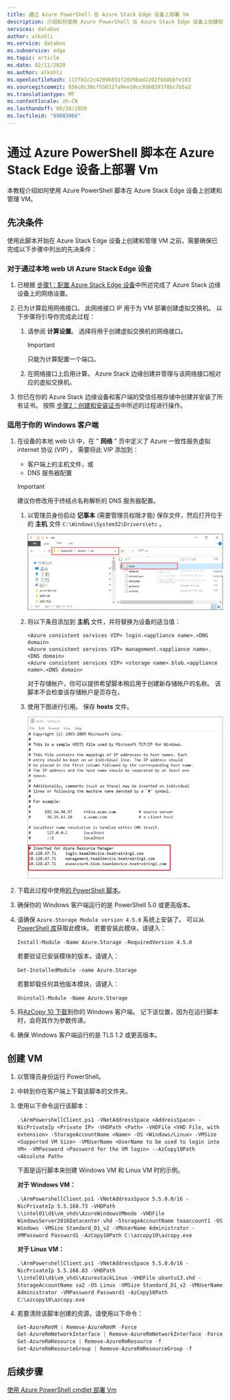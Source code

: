 ```yaml
---
title: 通过 Azure PowerShell 在 Azure Stack Edge 设备上部署 Vm
description: 介绍如何使用 Azure PowerShell 在 Azure Stack Edge 设备上创建和管理虚拟机 (Vm) 。
services: databox
author: alkohli
ms.service: databox
ms.subservice: edge
ms.topic: article
ms.date: 02/11/2020
ms.author: alkohli
ms.openlocfilehash: 113f81c2c4209b851f2029bad2202fbb8bbfe103
ms.sourcegitcommit: 656c0c38cf550327a9ee10cc936029378bc7b5a2
ms.translationtype: MT
ms.contentlocale: zh-CN
ms.lasthandoff: 08/28/2020
ms.locfileid: "89083066"
---
```

# <a name="deploy-vms-on-your-azure-stack-edge-device-via-azure-powershell-script"></a>通过 Azure PowerShell 脚本在 Azure Stack Edge 设备上部署 Vm

<!--[!INCLUDE [applies-to-skus](../../includes/azure-stack-edge-applies-to-all-sku.md)]-->

本教程介绍如何使用 Azure PowerShell 脚本在 Azure Stack Edge 设备上创建和管理 VM。

## <a name="prerequisites"></a>先决条件

使用此脚本开始在 Azure Stack Edge 设备上创建和管理 VM 之前，需要确保已完成以下步骤中列出的先决条件：

### <a name="for-azure-stack-edge-device-via-the-local-web-ui"></a>对于通过本地 web UI Azure Stack Edge 设备

1. 已根据 [步骤1：配置 Azure Stack Edge 设备](azure-stack-edge-j-series-connect-resource-manager.md#step-1-configure-azure-stack-edge-device)中所述完成了 Azure Stack 边缘设备上的网络设置。

2. 已为计算启用网络接口。 此网络接口 IP 用于为 VM 部署创建虚拟交换机。 以下步骤将引导你完成此过程：

    1. 请参阅 **计算设置**。 选择将用于创建虚拟交换机的网络接口。

        > [!IMPORTANT] 
        > 只能为计算配置一个端口。

    2. 在网络接口上启用计算。 Azure Stack 边缘创建并管理与该网络接口相对应的虚拟交换机。

3. 你已在你的 Azure Stack 边缘设备和客户端的受信任根存储中创建并安装了所有证书。 按照 [步骤2：创建和安装证书](azure-stack-edge-j-series-connect-resource-manager.md#step-2-create-and-install-certificates)中所述的过程进行操作。

### <a name="for-your-windows-client"></a>适用于你的 Windows 客户端

1. 在设备的本地 web UI 中，在 " **网络** " 页中定义了 Azure 一致性服务虚拟 internet 协议 (VIP) 。 需要将此 VIP 添加到：

    - 客户端上的主机文件，或
    - DNS 服务器配置
    
    > [!IMPORTANT]
    > 建议你修改用于终结点名称解析的 DNS 服务器配置。

    1. 以管理员身份启动 **记事本** (需要管理员权限才能) 保存文件，然后打开位于的 **主机** 文件 `C:\Windows\System32\Drivers\etc` 。
    
        ![Windows 资源管理器主机文件](media/azure-stack-edge-j-series-connect-resource-manager/hosts-file.png)
    
    2. 将以下条目添加到 **主机** 文件，并将替换为设备的适当值：
    
        ```
        <Azure consistent services VIP> login.<appliance name>.<DNS domain>
        <Azure consistent services VIP> management.<appliance name>.<DNS domain>
        <Azure consistent services VIP> <storage name>.blob.<appliance name>.<DNS domain>
        ```
        对于存储帐户，你可以提供希望脚本稍后用于创建新存储帐户的名称。 该脚本不会检查该存储帐户是否存在。

    3. 使用下图进行引用。 保存 **hosts** 文件。

        ![在记事本中承载文件](media/azure-stack-edge-j-series-deploy-virtual-machine-cli-python/hosts-screenshot-boxed.png)

2. 下载此过程中使用[的 PowerShell 脚本](https://aka.ms/ase-vm-powershell)。

3. 确保你的 Windows 客户端运行的是 PowerShell 5.0 或更高版本。

4. 请确保 `Azure.Storage Module version 4.5.0` 系统上安装了。 可以从 [PowerShell 库](https://www.powershellgallery.com/packages/Azure.Storage/4.5.0)获取此模块。 若要安装此模块，请键入：

    `Install-Module -Name Azure.Storage -RequiredVersion 4.5.0`

    若要验证已安装模块的版本，请键入：

    `Get-InstalledModule -name Azure.Storage`

    若要卸载任何其他版本模块，请键入：

    `Uninstall-Module -Name Azure.Storage`

5. 将[AzCopy 10 下载](https://docs.microsoft.com/azure/storage/common/storage-use-azcopy-v10#download-azcopy)到你的 Windows 客户端。 记下该位置，因为在运行脚本时，会将其作为参数传递。

6. 确保 Windows 客户端运行的是 TLS 1.2 或更高版本。


## <a name="create-a-vm"></a>创建 VM

1. 以管理员身份运行 PowerShell。
2. 中转到你在客户端上下载该脚本的文件夹。  
3. 使用以下命令运行该脚本：
 
    `.\ArmPowershellClient.ps1 -VNetAddressSpace <AddressSpace> -NicPrivateIp <Private IP> -VHDPath <Path> -VHDFile <VHD File, with extension> -StorageAccountName <Name> -OS <Windows/Linux> -VMSize <Supported VM Size> -VMUserName <UserName to be used to login into VM> -VMPassword <Password for the VM login> --AzCopy10Path <Absolute Path>`

    下面是运行脚本来创建 Windows VM 和 Linux VM 时的示例。

    **对于 Windows VM：**

    `.\ArmPowershellClient.ps1 -VNetAddressSpace 5.5.0.0/16 -NicPrivateIp 5.5.168.73 -VHDPath \\intel01\d$\vm_vhds\AzureWindowsVMmode -VHDFile WindowsServer2016Datacenter.vhd -StorageAccountName teaaccount1 -OS Windows -VMSize Standard_D1_v2 -VMUserName Administrator -VMPassword Password1 -AzCopy10Path C:\azcopy10\azcopy.exe`

    **对于 Linux VM：**

    `.\ArmPowershellClient.ps1 -VNetAddressSpace 5.5.0.0/16 -NicPrivateIp 5.5.168.83 -VHDPath \\intel01\d$\vm_vhds\AzurestackLinux -VHDFile ubuntu13.vhd -StorageAccountName sa2 -OS Linux -VMSize Standard_D1_v2 -VMUserName Administrator -VMPassword Password1 -AzCopy10Path C:\azcopy10\azcopy.exe`
    
4. 若要清除该脚本创建的资源，请使用以下命令：
    
    ```powershell
    Get-AzureRmVM | Remove-AzureRmVM -Force
    Get-AzureRmNetworkInterface | Remove-AzureRmNetworkInterface -Force
    Get-AzureRmResource | Remove-AzureRmResource -f
    Get-AzureRmResourceGroup | Remove-AzureRmResourceGroup -f
    ```


## <a name="next-steps"></a>后续步骤

[使用 Azure PowerShell cmdlet 部署 Vm](azure-stack-edge-j-series-deploy-virtual-machine-powershell.md)
